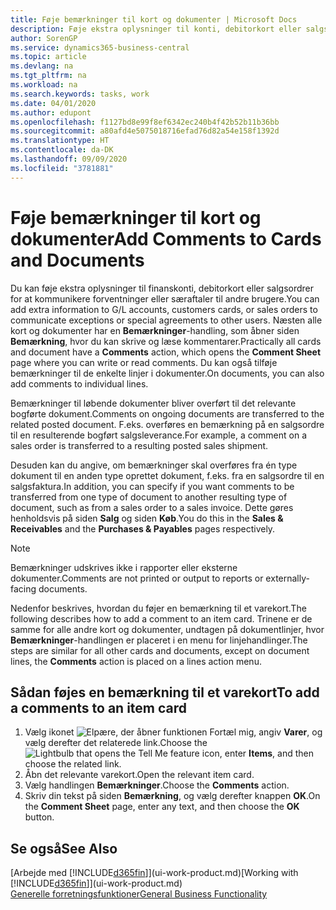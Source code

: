 ```yaml
---
title: Føje bemærkninger til kort og dokumenter | Microsoft Docs
description: Føje ekstra oplysninger til konti, debitorkort eller salgsordrer for at kommunikere aftaler, f.eks. en særlig pris eller leveringsmetode, til andre brugere.
author: SorenGP
ms.service: dynamics365-business-central
ms.topic: article
ms.devlang: na
ms.tgt_pltfrm: na
ms.workload: na
ms.search.keywords: tasks, work
ms.date: 04/01/2020
ms.author: edupont
ms.openlocfilehash: f1127bd8e99f8ef6342ec240b4f42b52b11b36bb
ms.sourcegitcommit: a80afd4e5075018716efad76d82a54e158f1392d
ms.translationtype: HT
ms.contentlocale: da-DK
ms.lasthandoff: 09/09/2020
ms.locfileid: "3781881"
---
```

# <a name="add-comments-to-cards-and-documents"></a><span data-ttu-id="68207-103">Føje bemærkninger til kort og dokumenter</span><span class="sxs-lookup"><span data-stu-id="68207-103">Add Comments to Cards and Documents</span></span>
<span data-ttu-id="68207-104">Du kan føje ekstra oplysninger til finanskonti, debitorkort eller salgsordrer for at kommunikere forventninger eller særaftaler til andre brugere.</span><span class="sxs-lookup"><span data-stu-id="68207-104">You can add extra information to G/L accounts, customers cards, or sales orders to communicate exceptions or special agreements to other users.</span></span>
<span data-ttu-id="68207-105">Næsten alle kort og dokumenter har en **Bemærkninger**-handling, som åbner siden **Bemærkning**, hvor du kan skrive og læse kommentarer.</span><span class="sxs-lookup"><span data-stu-id="68207-105">Practically all cards and document have a **Comments** action, which opens the **Comment Sheet** page where you can write or read comments.</span></span> <span data-ttu-id="68207-106">Du kan også tilføje bemærkninger til de enkelte linjer i dokumenter.</span><span class="sxs-lookup"><span data-stu-id="68207-106">On documents, you can also add comments to individual lines.</span></span>

<span data-ttu-id="68207-107">Bemærkninger til løbende dokumenter bliver overført til det relevante bogførte dokument.</span><span class="sxs-lookup"><span data-stu-id="68207-107">Comments on ongoing documents are transferred to the related posted document.</span></span> <span data-ttu-id="68207-108">F.eks. overføres en bemærkning på en salgsordre til en resulterende bogført salgsleverance.</span><span class="sxs-lookup"><span data-stu-id="68207-108">For example, a comment on a sales order is transferred to a resulting posted sales shipment.</span></span>

<span data-ttu-id="68207-109">Desuden kan du angive, om bemærkninger skal overføres fra én type dokument til en anden type oprettet dokument, f.eks. fra en salgsordre til en salgsfaktura.</span><span class="sxs-lookup"><span data-stu-id="68207-109">In addition, you can specify if you want comments to be transferred from one type of document to another resulting type of document, such as from a sales order to a sales invoice.</span></span> <span data-ttu-id="68207-110">Dette gøres henholdsvis på siden **Salg** og siden **Køb**.</span><span class="sxs-lookup"><span data-stu-id="68207-110">You do this in the **Sales & Receivables** and the **Purchases & Payables** pages respectively.</span></span>

> [!NOTE]
> <span data-ttu-id="68207-111">Bemærkninger udskrives ikke i rapporter eller eksterne dokumenter.</span><span class="sxs-lookup"><span data-stu-id="68207-111">Comments are not printed or output to reports or externally-facing documents.</span></span>

<span data-ttu-id="68207-112">Nedenfor beskrives, hvordan du føjer en bemærkning til et varekort.</span><span class="sxs-lookup"><span data-stu-id="68207-112">The following describes how to add a comment to an item card.</span></span> <span data-ttu-id="68207-113">Trinene er de samme for alle andre kort og dokumenter, undtagen på dokumentlinjer, hvor **Bemærkninger**-handlingen er placeret i en menu for linjehandlinger.</span><span class="sxs-lookup"><span data-stu-id="68207-113">The steps are similar for all other cards and documents, except on document lines, the **Comments** action is placed on a lines action menu.</span></span>

## <a name="to-add-a-comments-to-an-item-card"></a><span data-ttu-id="68207-114">Sådan føjes en bemærkning til et varekort</span><span class="sxs-lookup"><span data-stu-id="68207-114">To add a comments to an item card</span></span>
1. <span data-ttu-id="68207-115">Vælg ikonet ![Elpære, der åbner funktionen Fortæl mig](media/ui-search/search_small.png "Fortæl mig, hvad du vil foretage dig"), angiv **Varer**, og vælg derefter det relaterede link.</span><span class="sxs-lookup"><span data-stu-id="68207-115">Choose the ![Lightbulb that opens the Tell Me feature](media/ui-search/search_small.png "Tell me what you want to do") icon, enter **Items**, and then choose the related link.</span></span>
2. <span data-ttu-id="68207-116">Åbn det relevante varekort.</span><span class="sxs-lookup"><span data-stu-id="68207-116">Open the relevant item card.</span></span>
3. <span data-ttu-id="68207-117">Vælg handlingen **Bemærkninger**.</span><span class="sxs-lookup"><span data-stu-id="68207-117">Choose the **Comments** action.</span></span>
4. <span data-ttu-id="68207-118">Skriv din tekst på siden **Bemærkning**, og vælg derefter knappen **OK**.</span><span class="sxs-lookup"><span data-stu-id="68207-118">On the **Comment Sheet** page, enter any text, and then choose the **OK** button.</span></span>

## <a name="see-also"></a><span data-ttu-id="68207-119">Se også</span><span class="sxs-lookup"><span data-stu-id="68207-119">See Also</span></span>
<span data-ttu-id="68207-120">[Arbejde med [!INCLUDE[d365fin](includes/d365fin_md.md)]](ui-work-product.md)</span><span class="sxs-lookup"><span data-stu-id="68207-120">[Working with [!INCLUDE[d365fin](includes/d365fin_md.md)]](ui-work-product.md)</span></span>  
[<span data-ttu-id="68207-121">Generelle forretningsfunktioner</span><span class="sxs-lookup"><span data-stu-id="68207-121">General Business Functionality</span></span>](ui-across-business-areas.md)
